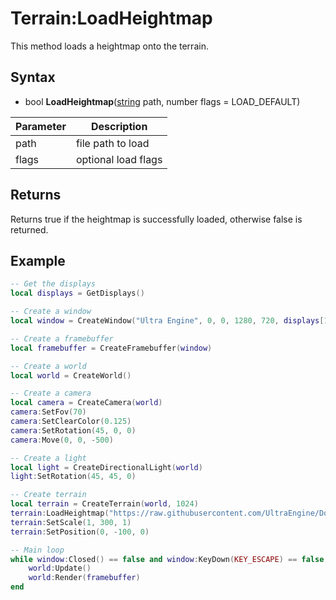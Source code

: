 # Terrain:LoadHeightmap

This method loads a heightmap onto the terrain.

## Syntax

- bool **LoadHeightmap**([string]() path, number flags = LOAD_DEFAULT)

| Parameter | Description |
|---|---|
| path | file path to load |
| flags | optional load flags |

## Returns

Returns true if the heightmap is successfully loaded, otherwise false is returned.

## Example

```lua
-- Get the displays
local displays = GetDisplays()

-- Create a window
local window = CreateWindow("Ultra Engine", 0, 0, 1280, 720, displays[1], WINDOW_CENTER | WINDOW_TITLEBAR | WINDOW_CLIENTCOORDS)

-- Create a framebuffer
local framebuffer = CreateFramebuffer(window)

-- Create a world
local world = CreateWorld()

-- Create a camera
local camera = CreateCamera(world)
camera:SetFov(70)
camera:SetClearColor(0.125)
camera:SetRotation(45, 0, 0)
camera:Move(0, 0, -500)

-- Create a light
local light = CreateDirectionalLight(world)
light:SetRotation(45, 45, 0)

-- Create terrain
local terrain = CreateTerrain(world, 1024)
terrain:LoadHeightmap("https://raw.githubusercontent.com/UltraEngine/Documentation/master/Assets/Terrain/1024.r16")
terrain:SetScale(1, 300, 1)
terrain:SetPosition(0, -100, 0)

-- Main loop
while window:Closed() == false and window:KeyDown(KEY_ESCAPE) == false do
    world:Update()
    world:Render(framebuffer)
end
```
